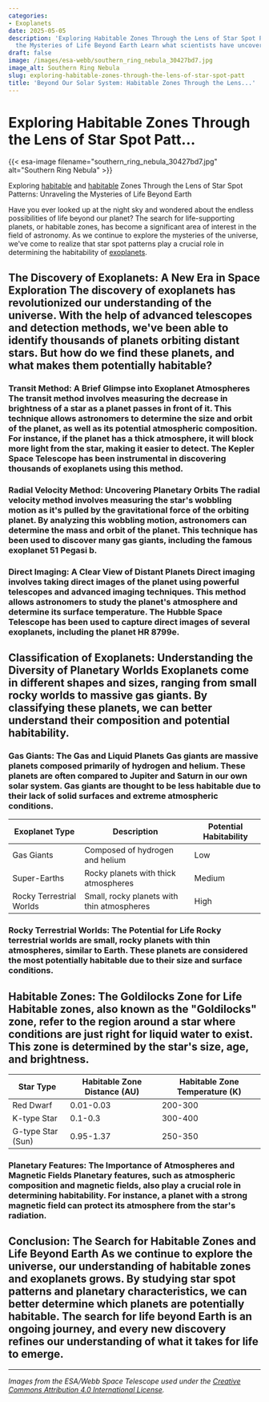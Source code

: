 ```yaml
---
categories:
- Exoplanets
date: 2025-05-05
description: 'Exploring Habitable Zones Through the Lens of Star Spot Patterns: Unraveling
  the Mysteries of Life Beyond Earth Learn what scientists have uncovered.'
draft: false
image: /images/esa-webb/southern_ring_nebula_30427bd7.jpg
image_alt: Southern Ring Nebula
slug: exploring-habitable-zones-through-the-lens-of-star-spot-patt
title: 'Beyond Our Solar System: Habitable Zones Through the Lens...'
---
```


# Exploring Habitable Zones Through the Lens of Star Spot Patt...
{{< esa-image filename="southern_ring_nebula_30427bd7.jpg" alt="Southern Ring Nebula" >}}



Exploring [habitable](/blog/deciphering-the-mysteries-of-exoplanets-in-habitable-zones) and [habitable](/blog/understanding-the-habitable-zones-of-exoplanets-a-key-to-unl) Zones Through the Lens of Star Spot Patterns: Unraveling the Mysteries of Life Beyond Earth

Have you ever looked up at the night sky and wondered about the endless possibilities of life beyond our planet? The search for life-supporting planets, or habitable zones, has become a significant area of interest in the field of astronomy. As we continue to explore the mysteries of the universe, we've come to realize that star spot patterns play a crucial role in determining the habitability of [exoplanets](/blog/the-cosmic-dance-of-exoplanets-and-habitable-zones).

 ## The Discovery of Exoplanets: A New Era in Space Exploration The discovery of exoplanets has revolutionized our understanding of the universe. With the help of advanced telescopes and detection methods, we've been able to identify thousands of planets orbiting distant stars. But how do we find these planets, and what makes them potentially habitable?

 ### Transit Method: A Brief Glimpse into Exoplanet Atmospheres The transit method involves measuring the decrease in brightness of a star as a planet passes in front of it. This technique allows astronomers to determine the size and orbit of the planet, as well as its potential atmospheric composition. For instance, if the planet has a thick atmosphere, it will block more light from the star, making it easier to detect. The Kepler Space Telescope has been instrumental in discovering thousands of exoplanets using this method.

 ### Radial Velocity Method: Uncovering Planetary Orbits The radial velocity method involves measuring the star's wobbling motion as it's pulled by the gravitational force of the orbiting planet. By analyzing this wobbling motion, astronomers can determine the mass and orbit of the planet. This technique has been used to discover many gas giants, including the famous exoplanet 51 Pegasi b.

 ### Direct Imaging: A Clear View of Distant Planets Direct imaging involves taking direct images of the planet using powerful telescopes and advanced imaging techniques. This method allows astronomers to study the planet's atmosphere and determine its surface temperature. The Hubble Space Telescope has been used to capture direct images of several exoplanets, including the planet HR 8799e.

 ## Classification of Exoplanets: Understanding the Diversity of Planetary Worlds Exoplanets come in different shapes and sizes, ranging from small rocky worlds to massive gas giants. By classifying these planets, we can better understand their composition and potential habitability.

 ### Gas Giants: The Gas and Liquid Planets Gas giants are massive planets composed primarily of hydrogen and helium. These planets are often compared to Jupiter and Saturn in our own solar system. Gas giants are thought to be less habitable due to their lack of solid surfaces and extreme atmospheric conditions.

 | Exoplanet Type | Description | Potential Habitability |
| --- | --- | --- |
| Gas Giants | Composed of hydrogen and helium | Low |
| Super-Earths | Rocky planets with thick atmospheres | Medium |
| Rocky Terrestrial Worlds | Small, rocky planets with thin atmospheres | High | ### Super-Earths: The Enigmatic Planets Super-Earths are rocky planets with thick atmospheres, often larger than Earth but smaller than gas giants. These planets are thought to be potentially habitable due to their size and atmospheric composition.

 ### Rocky Terrestrial Worlds: The Potential for Life Rocky terrestrial worlds are small, rocky planets with thin atmospheres, similar to Earth. These planets are considered the most potentially habitable due to their size and surface conditions.

 ## Habitable Zones: The Goldilocks Zone for Life Habitable zones, also known as the "Goldilocks" zone, refer to the region around a star where conditions are just right for liquid water to exist. This zone is determined by the star's size, age, and brightness.

 | Star Type | Habitable Zone Distance (AU) | Habitable Zone Temperature (K) |
| --- | --- | --- |
| Red Dwarf | 0.01-0.03 | 200-300 |
| K-type Star | 0.1-0.3 | 300-400 |
| G-type Star (Sun) | 0.95-1.37 | 250-350 | ### The Importance of Stellar Characteristics A star's characteristics, such as its size, age, and brightness, play a crucial role in determining the habitable zone. For instance, red dwarf stars have a smaller habitable zone due to their lower energy output.

 ### Planetary Features: The Importance of Atmospheres and Magnetic Fields Planetary features, such as atmospheric composition and magnetic fields, also play a crucial role in determining habitability. For instance, a planet with a strong magnetic field can protect its atmosphere from the star's radiation.

 ## Conclusion: The Search for Habitable Zones and Life Beyond Earth As we continue to explore the universe, our understanding of habitable zones and exoplanets grows. By studying star spot patterns and planetary characteristics, we can better determine which planets are potentially habitable. The search for life beyond Earth is an ongoing journey, and every new discovery refines our understanding of what it takes for life to emerge.

---

*Images from the ESA/Webb Space Telescope used under the [Creative Commons Attribution 4.0 International License](https://creativecommons.org/licenses/by/4.0).*